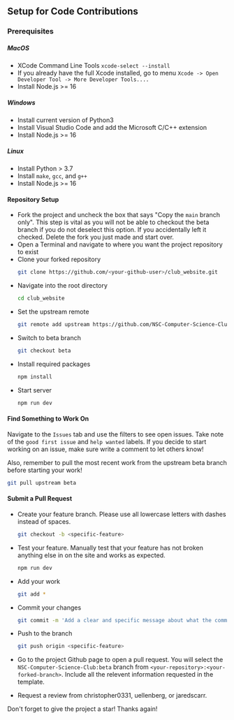## Setup for Code Contributions

### Prerequisites

##### MacOS
- XCode Command Line Tools `xcode-select --install`
- If you already have the full Xcode installed, go to menu `Xcode -> Open Developer Tool -> More Developer Tools....`
- Install Node.js >= 16

##### Windows
- Install current version of Python3
- Install Visual Studio Code and add the Microsoft C/C++ extension
- Install Node.js >= 16

##### Linux

- Install Python > 3.7
- Install `make`, `gcc`, and `g++`
- Install Node.js >= 16

#### Repository Setup
- Fork the project and uncheck the box that says "Copy the `main` branch only". This step is vital as you will not be able to checkout the beta branch if you do not deselect this option. If you accidentally left it checked. Delete the fork you just made and start over.
- Open a Terminal and navigate to where you want the project repository to exist
- Clone your forked repository
    ```sh
    git clone https://github.com/<your-github-user>/club_website.git
    ```
- Navigate into the root directory
    ```sh
    cd club_website
    ```
- Set the upstream remote
    ```sh
    git remote add upstream https://github.com/NSC-Computer-Science-Club/club_website.git
    ```
- Switch to beta branch
    ```sh
    git checkout beta
    ```
- Install required packages
    ```sh
    npm install 
    ```
- Start server
    ```sh
    npm run dev
    ```


#### Find Something to Work On
Navigate to the `Issues` tab and use the filters to see open issues. Take note of the `good first issue` and `help wanted` labels. If you decide to start working on an issue, make sure write a comment to let others know!

Also, remember to pull the most recent work from the upstream beta branch before starting your work!

```sh
git pull upstream beta
```

#### Submit a Pull Request

- Create your feature branch. Please use all lowercase letters with dashes instead of spaces.
    ```sh
    git checkout -b <specific-feature>
    ```
- Test your feature. Manually test that your feature has not broken anything else in on the site and works as expected.
    ```sh
    npm run dev
    ```
- Add your work
    ```sh
    git add *
    ```
- Commit your changes
    ```sh
    git commit -m 'Add a clear and specific message about what the commit contains.'
    ```
- Push to the branch 
    ```sh
    git push origin <specific-feature>
    ```


- Go to the project Github page to open a pull request. You will select the `NSC-Computer-Science-Club:beta` branch from `<your-repository>:<your-forked-branch>`. Include all the relevent information requested in the template.

- Request a review from christopher0331, uellenberg, or jaredscarr.

Don't forget to give the project a star! Thanks again!
